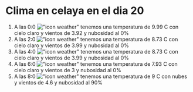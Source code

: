 # Clima en celaya en el dia 20

1. A las 0:0 !["icon weather"](http://openweathermap.org/img/w/01n.png) tenemos una temperatura de 9.99 C con cielo claro y  vientos de 3.92 y nubosidad al 0%
1. A las 2:0 !["icon weather"](http://openweathermap.org/img/w/01n.png) tenemos una temperatura de 8.73 C con cielo claro y  vientos de 3.99 y nubosidad al 0%
1. A las 4:0 !["icon weather"](http://openweathermap.org/img/w/01n.png) tenemos una temperatura de 8.73 C con cielo claro y  vientos de 3.99 y nubosidad al 0%
1. A las 6:0 !["icon weather"](http://openweathermap.org/img/w/01n.png) tenemos una temperatura de 7.93 C con cielo claro y  vientos de 3 y nubosidad al 0%
1. A las 8:0 !["icon weather"](http://openweathermap.org/img/w/04n.png) tenemos una temperatura de 9 C con nubes y  vientos de 4.6 y nubosidad al 90%
